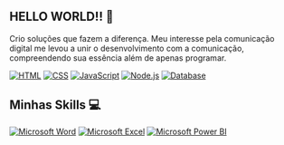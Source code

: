 ## HELLO WORLD!! 👋

Crio soluções que fazem a diferença. Meu interesse pela comunicação digital me levou a unir o desenvolvimento com a comunicação, compreendendo sua essência além de apenas programar.

[![HTML](https://img.shields.io/badge/-HTML-FF5733?style=flat-square&logo=html5&logoColor=ffffff)](https://developer.mozilla.org/en-US/docs/Web/HTML)
[![CSS](https://img.shields.io/badge/-CSS-4A90E2?style=flat-square&logo=css3&logoColor=ffffff)](https://developer.mozilla.org/en-US/docs/Web/CSS)
[![JavaScript](https://img.shields.io/badge/-JavaScript-F7DF1E?style=flat-square&logo=javascript&logoColor=000000)](https://developer.mozilla.org/en-US/docs/Web/JavaScript)
[![Node.js](https://img.shields.io/badge/-Node.js-339933?style=flat-square&logo=node.js&logoColor=ffffff)](https://nodejs.org/)
[![Database](https://img.shields.io/badge/-Database-3E7B7B?style=flat-square&logo=database&logoColor=ffffff)](https://en.wikipedia.org/wiki/Database)


## Minhas Skills 💻

[![Microsoft Word](https://img.shields.io/badge/-Word-2B579A?style=flat-square&logo=microsoft-word&logoColor=ffffff)](https://www.microsoft.com/pt-br/microsoft-365/word)
[![Microsoft Excel](https://img.shields.io/badge/-Excel-217346?style=flat-square&logo=microsoft-excel&logoColor=ffffff)](https://www.microsoft.com/pt-br/microsoft-365/excel)
[![Microsoft Power BI](https://img.shields.io/badge/-Power_BI-FFB81C?style=flat-square&logo=microsoft-powerbi&logoColor=ffffff)](https://powerbi.microsoft.com/)


